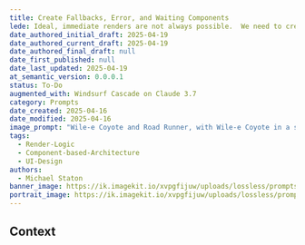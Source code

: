 ```yaml
---
title: Create Fallbacks, Error, and Waiting Components
lede: Ideal, immediate renders are not always possible.  We need to create components that handle these situations gracefully. They should be clever and on-brand.
date_authored_initial_draft: 2025-04-19
date_authored_current_draft: 2025-04-19
date_authored_final_draft: null
date_first_published: null
date_last_updated: 2025-04-19
at_semantic_version: 0.0.0.1
status: To-Do
augmented_with: Windsurf Cascade on Claude 3.7
category: Prompts
date_created: 2025-04-16
date_modified: 2025-04-16
image_prompt: "Wile-e Coyote and Road Runner, with Wile-e Coyote in a space suit, with a rocket pack, and a backpack full of explosives, chasing Road Runner to the edge of a cliff. The area right before the cliff is comically filled with warning signs, danger, yield, stop, and other signs conveying impending doom and immediate danger."
tags: 
  - Render-Logic
  - Component-based-Architecture
  - UI-Design
authors:
  - Michael Staton
banner_image: https://ik.imagekit.io/xvpgfijuw/uploads/lossless/prompts/2025-05-26_banner_image_Create-Fallbacks-Error-Waiting-Components_b2fe33ec-a7b0-4335-ab17-c5f3cc4d180d_Sy3X7yHzp.webp
portrait_image: https://ik.imagekit.io/xvpgfijuw/uploads/lossless/prompts/2025-05-26_portrait_image_Create-Fallbacks-Error-Waiting-Components_47a99c94-a1db-4882-84cb-339840c7e3d8_n7vfsctrB.webp
---
```


## Context
